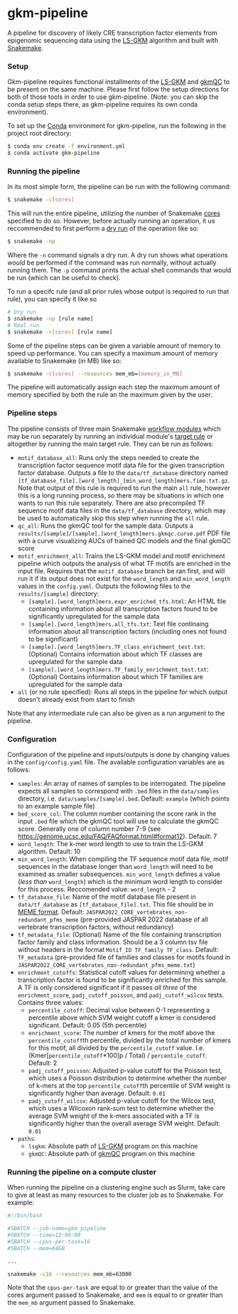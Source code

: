 # gkm-pipeline
A pipeline for discovery of likely CRE transcription factor elements from epigenomic sequencing data using the [LS-GKM](https://github.com/Dongwon-Lee/lsgkm) algorithm and built with [Snakemake](https://snakemake.readthedocs.io/en/stable/index.html).

### Setup
Gkm-pipeline requires functional installments of the [LS-GKM](https://github.com/Dongwon-Lee/lsgkm) and [gkmQC](https://github.com/Dongwon-Lee/gkmQC) to be present on the same machine. Please first follow the setup directions for both of those tools in order to use gkm-pipeline. (Note: you can skip the conda setup steps there, as gkm-pipeline requires its own conda environment).

To set up the [Conda](https://docs.conda.io/en/latest/) environment for gkm-pipeline, run the following in the project root directory:
```bash
$ conda env create -f environment.yml
$ conda activate gkm-pipeline
```

### Running the pipeline
In its most simple form, the pipeline can be run with the following command:
```bash
$ snakemake -c[cores]
```
This will run the entire pipeline, utilizing the number of Snakemake [cores](https://snakemake.readthedocs.io/en/stable/tutorial/advanced.html?highlight=cores#step-1-specifying-the-number-of-used-threads) specified to do so. However, before actually running an operation, it us reccommended to first perform a [dry run](https://snakemake.readthedocs.io/en/stable/tutorial/basics.html?highlight=dry-run#step-1-mapping-reads) of the operation like so:
```bash
$ snakemake -np
```
Where the `-n` command signals a dry run. A dry run shows what operations _would_ be performed if the command was run normally, without actually running them. The `-p` command prints the actual shell commands that would be run (which can be useful to check).

To run a specifc rule (and all prior rules whose output is required to run that rule), you can specify it like so
```bash
# Dry run
$ snakemake -np [rule name]
# Real run
$ snakemake -c[cores] [rule name]
```

Some of the pipeline steps can be given a variable amount of memory to speed up performance. You can specify a maximum amount of memory available to Snakemake (in MB) like so:
```bash
$ snakemake -c[cores] --resources mem_mb=[memory_in_MB]
```
The pipeline will automatically assign each step the maximum amount of memory specified by both the rule an the maximum given by the user.

### Pipeline steps
The pipeline consists of three main Snakemake [workflow modules](https://snakemake.readthedocs.io/en/stable/snakefiles/modularization.html#modules) which may be run separately by running an individual module's [target rule](https://snakemake.readthedocs.io/en/stable/snakefiles/rules.html#targets-and-aggregation) or altogether by running the main target rule. They can be run as follows:

- `motif_database_all`: Runs only the steps needed to create the transcription factor sequence motif data file for the given transcription factor database. Outputs a file to the `data/tf_database` directory named `[tf_database_file].[word_length]_[min_word_length]mers.fimo.txt.gz`. Note that output of this rule is required to run the main `all` rule, however this is a long running process, so there may be situations in which one wants to run this rule separately. There are also precompiled TF sequence motif data files in the `data/tf_database` directory, which may be used to automatically skip this step when running the `all` rule.
- `qc_all`: Runs the gkmQC tool for the sample data. Outputs a `results/[sample]/[sample].[word_length]mers.gkmqc.curve.pdf` PDF file with a curve visualizing AUCs of trained QC models and the final gkmQC score
- `motif_enrichment_all`: Trains the LS-GKM model and motif enrichment pipeline which outputs the analysis of what TF motifs are enriched in the input file. Requires that the `motif_database` branch be ran first, and will run it if its output does not exist for the `word_length` and `min_word_length` values in the `config.yaml`. Outputs the following files to the `results/[sample]` directory:
  - `[sample].[word_length]mers.expr_enriched_tfs.html`: An HTML file containing information about all transcription factors found to be significantly upregulated for the sample data
  - `[sample].[word_length]mers.all_tfs.txt`: Text file continaing information about all transcription factors (including ones not found to be significant) 
  - `[sample].[word_length]mers.TF_class_enrichment_test.txt`: (Optional) Contains information about which TF classes are upregulated for the sample data
  - `[sample].[word_length]mers.TF_family_enrichment_test.txt`: (Optional) Contains information about which TF families are upregulated for the sample data
- `all` (or no rule specified): Runs all steps in the pipeline for which output doesn't already exist from start to finish

Note that any intermediate rule can also be given as a run argument to the pipeline.

### Configuration
Configuration of the pipeline and inputs/outputs is done by changing values in the `config/config.yaml` file. The available configuration variables are as follows:
- `samples`: An array of names of samples to be interrogated. The pipeline expects all samples to correspond with `.bed` files in the `data/samples` directory, i.e. `data/samples/[sample].bed`. Default: `example` (which points to an example sample file)
- `bed_score_col`: The column number containing the score rank in the input `.bed` file which the gkmQC tool will use to calculate the gkmQC score. Generally one of column number 7-9 (see https://genome.ucsc.edu/FAQ/FAQformat.html#format12). Default: 7
- `word_length`: The k-mer word length to use to train the LS-GKM algorithm. Default: 10
- `min_word_length`: When compiling the TF sequence motif data file, motif sequences in the database longer than `word_length` will need to be examined as smaller subsequences. `min_word_length` defines a value (_less than_ `word_length`) which is the minimum word length to consider for this process. Reccomended value: `word_length` - 2
- `tf_database_file`: Name of the motif database file present in `data/tf_database` as `[tf_database_file].txt`. This file should be in [MEME format](https://meme-suite.org/meme/doc/meme-format.html?man_type=web). Default: `JASPAR2022_CORE_vertebrates_non-redundant_pfms_meme` (pre-provided JASPAR 2022 database of all vertebrate transcription factors, without redundancy) 
- `tf_metadata_file`: (Optional) Name of the file containing transcription factor family and class information. Should be a 3 column tsv file without headers in the format `Motif_ID TF_family TF_class`. Default: `TF_metadata` (pre-provided file of families and classes for motifs found in `JASPAR2022_CORE_vertebrates_non-redundant_pfms_meme.txt`)
- `enrichment_cutoffs`: Statistical cutoff values for determining whether a transcription factor is found to be significantly enriched for this sample. A TF is only considered significant if it passes _all three_ of the `enrichment_score`, `padj_cutoff_poisson`, and `padj_cutoff_wilcox` tests. Contains three values:
  - `percentile_cutoff`: Decimal value between 0-1 representing a percentile above which SVM weight cutoff a kmer is considered significant. Default: 0.05 (5th percentile)
  - `enrichment_score`: The number of kmers for the motif above the `percentile_cutoff`th percentile, divided by the total number of kmers for this motif, all divided by the `percentile_cutoff` value. I.e. (Kmer[`percentile_cutoff`*100]p / Total) / `percentile_cutoff`. Default: 2
  - `padj_cutoff_poisson`: Adjusted p-value cutoff for the Poisson test, which uses a Poisson distribution to determine whether the number of k-mers at the top `percentile_cutoff`th percentile of SVM weight is significantly higher than average. Default: `0.01`
  - `padj_cutoff_wilcox`: Adjusted p-value cutoff for the Wilcox test, which uses a Wilcoxon rank-sum test to determine whether the average SVM weight of the k-mers associated with a TF is significantly higher than the overall average SVM weight. Default: `0.01`
- `paths`:
  - `lsgkm`: Absolute path of [LS-GKM](https://github.com/Dongwon-Lee/lsgkm) program on this machine
  - `gkmQC`: Absolute path of [gkmQC](https://github.com/Dongwon-Lee/gkmQC) program on this machine

### Running the pipeline on a compute cluster
When running the pipeline on a clustering engine such as Slurm, take care to give at least as many resources to the cluster job as to Snakemake. For example:
```bash
#!/bin/bash

#SBATCH --job-name=gkm_pipeline
#SBATCH --time=12:00:00
#SBATCH --cpus-per-task=16
#SBATCH --mem=64GB

...

snakemake -c16 --resources mem_mb=63000
```
Note that the `cpus-per-task` are equal to or greater than the value of the cores argument passed to Snakemake, and `mem` is equal to or greater than the `mem_mb` argument passed to Snakemake.
